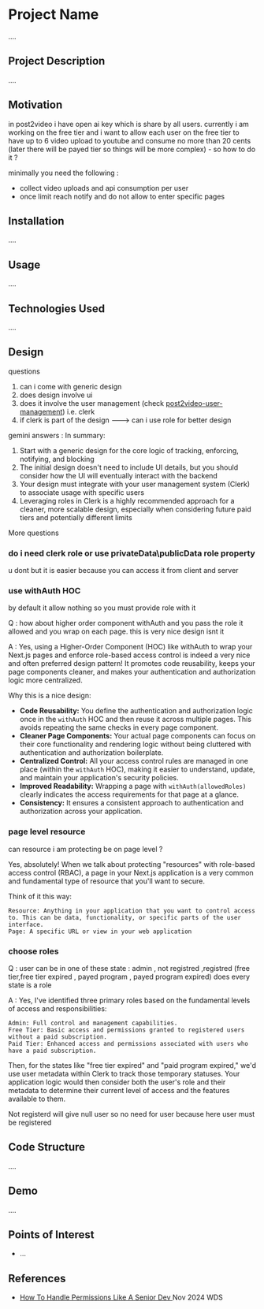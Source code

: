 <h1>Project Name</h1>
....



<h2>Project Description</h2>
....

<h2>Motivation</h2>
in post2video i have open ai key which is share by all users. currently i am working on the free tier and i want to allow each user on the free tier to have up to 6 video upload to youtube and consume no more than 20 cents (later there will be payed tier so things will be more complex) - so how to do it ? 

minimally you need the following :
- collect video uploads and api consumption per user
- once limit reach notify and do not allow to enter specific pages

<h2>Installation</h2>
....


<h2>Usage</h2>
....


<h2>Technologies Used</h2>
....


<h2>Design</h2>
questions
<ol>
<li>can i come with generic design</li>
<li>does design involve ui </li>
<li>does it involve the user management (check <a href='https://github.com/NathanKr/post2video-user-management'>post2video-user-management</a>) i.e. clerk</li>
<li>if clerk is part of the design ---> can i use role for better design</li>

</ol>

gemini answers :
In summary:
<ol>
    <li>Start with a generic design for the core logic of tracking, enforcing, notifying, and blocking</li>
    <li>The initial design doesn't need to include UI details, but you should consider how the UI will eventually interact with the backend</li>
    <li>Your design must integrate with your user management system (Clerk) to associate usage with specific users</li>
    <li>Leveraging roles in Clerk is a highly recommended approach for a cleaner, more scalable design, especially when considering future paid tiers and potentially different limits</li>
</ol>


More questions

<h3>do i need clerk role or use privateData\publicData role property</h3>
u dont but it is easier because you can access it from client and server

<h3>use withAuth HOC</h3>
by default it allow nothing so you must provide role with it

Q :  how about higher order component withAuth and you pass the role it allowed and you wrap on each page. this is very nice design isnt it 

A : Yes, using a Higher-Order Component (HOC) like withAuth to wrap your Next.js pages and enforce role-based access control is indeed a very nice and often preferred design pattern! It promotes code reusability, keeps your page components cleaner, and makes your authentication and authorization logic more centralized.

Why this is a nice design:

<ul>
  <li><strong>Code Reusability:</strong> You define the authentication and authorization logic once in the <code>withAuth</code> HOC and then reuse it across multiple pages. This avoids repeating the same checks in every page component.</li>
  <li><strong>Cleaner Page Components:</strong> Your actual page components can focus on their core functionality and rendering logic without being cluttered with authentication and authorization boilerplate.</li>
  <li><strong>Centralized Control:</strong> All your access control rules are managed in one place (within the <code>withAuth</code> HOC), making it easier to understand, update, and maintain your application's security policies.</li>
  <li><strong>Improved Readability:</strong> Wrapping a page with <code>withAuth(allowedRoles)</code> clearly indicates the access requirements for that page at a glance.</li>
  <li><strong>Consistency:</strong> It ensures a consistent approach to authentication and authorization across your application.</li>
</ul>

<h3>page level resource</h3>
can resource i am protecting be on page level ?

Yes, absolutely! When we talk about protecting "resources" with role-based access control (RBAC), a page in your Next.js application is a very common and fundamental type of resource that you'll want to secure.

Think of it this way:

    Resource: Anything in your application that you want to control access to. This can be data, functionality, or specific parts of the user interface.
    Page: A specific URL or view in your web application

<h3>choose roles</h3>
Q : user can be in one of these state : admin , not registred ,registred (free tier,free tier expired , payed program , payed program expired) does every state is a role

A : Yes, I've identified three primary roles based on the fundamental levels of access and responsibilities:

    Admin: Full control and management capabilities.
    Free Tier: Basic access and permissions granted to registered users without a paid subscription.
    Paid Tier: Enhanced access and permissions associated with users who have a paid subscription.

Then, for the states like "free tier expired" and "paid program expired," we'd use user metadata within Clerk to track those temporary statuses. Your application logic would then consider both the user's role and their metadata to determine their current level of access and the features available to them.

Not registerd will give null user so no need for user because here user must be registered

<h2>Code Structure</h2>
....

<h2>Demo</h2>
....

<h2>Points of Interest</h2>
<ul>
    <li>...</li>
   
</ul>

<h2>References</h2>
<ul>
    <li><a href='https://youtu.be/5GG-VUvruzE?si=bwwWJWRYnqm6F_a7'> How To Handle Permissions Like A Senior Dev </a> Nov 2024 WDS</li>
   
</ul>

